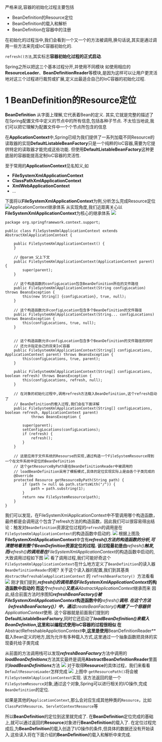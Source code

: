 严格来说,容器的初始化过程主要包括
 - BeanDefinition的Resource定位
 - BeanDefinition的载入和解析
 - BeanDefinition在容器中的注册

在初始化的过程当中,我们会看到一个又一个的方法被调用,换句话说,其实是通过调用一些方法来完成IoC容器初始化的.

`refresh()方法`,其实标志**容器初始化过程的正式启动**.

Spring之所以把这三个基本过程分开,并使用不同模块
如使用相应的**ResourceLoader**、**BeanDefinitionReader**等模块,是因为这样可以让用户更灵活地对这三个过程进行裁剪或扩展,定义出最适合自己的IoC容器的初始化过程.
#  1 BeanDefinition的Resource定位
**BeanDefinition**
从字面上理解,它代表着Bean的定义.
其实,它就是完整的描述了在Spring配置文件中定义的节点中的所有信息,包括各种子节点.
不太恰当地说,我们可以把它理解为配置文件中一个个<bean></bean>节点所包含的信息


在**ApplicationContext**中,Spring已经为我们提供了一系列加载不同Resource的读取器的实现**DefaultListableBeanFactory**只是一个纯粹的IoC容器,需要为它提供特定的读取器才能完成这些功能.
但使用**DefaultListableBeanFactory**这种更底层的容器能提高定制IoC容器的灵活性.

至于常用的**ApplicationContext**见名知义,如
- **FileSystemXmlApplicationContext**
- **ClassPathXmlApplicationContext**
- **XmlWebApplicationContext**
- ...

下面将以**FileSystemXmlApplicationContext**为例,分析怎么完成Resource定位
![ApplicationContext继承体系](http://upload-images.jianshu.io/upload_images/4685968-28e4fd8babdb5881.png?imageMogr2/auto-orient/strip%7CimageView2/2/w/1240)
从实现角度,我们近距离关心以**FileSystemXmlApplicationContext**为核心的继承体系
![](http://upload-images.jianshu.io/upload_images/4685968-7cd374f07190bbf7?imageMogr2/auto-orient/strip%7CimageView2/2/w/1240)

```
package org.springframework.context.support;

public class FileSystemXmlApplicationContext extends AbstractXmlApplicationContext {

    public FileSystemXmlApplicationContext() {
    }

    // @param 父上下文
    public FileSystemXmlApplicationContext(ApplicationContext parent) {
        super(parent);
    }
 
    // 这个构造函数的configLocation包含BeanDefinition所在的文件路径
    public FileSystemXmlApplicationContext(String configLocation) throws BeansException {
        this(new String[] {configLocation}, true, null);
    }

    // 这个构造函数允许configLocation包含多个BeanDefinition的文件路径
    public FileSystemXmlApplicationContext(String... configLocations) throws BeansException {
        this(configLocations, true, null);
    }

    
    // 这个构造函数允许configLocation包含多个BeanDefinition的文件路径的同时
    // 还允许指定自己的双亲IoC容器
    public FileSystemXmlApplicationContext(String[] configLocations, ApplicationContext parent) throws BeansException {
        this(configLocations, true, parent);
    }

    public FileSystemXmlApplicationContext(String[] configLocations, boolean refresh) throws BeansException {
        this(configLocations, refresh, null);
    }

    // 在对象的初始化过程中,调用refresh方法载入BeanDefinition,这个refresh启动了
    // BeanDefinition的载入过程,我们会在下面详解
    public FileSystemXmlApplicationContext(String[] configLocations, boolean refresh, ApplicationContext parent)
            throws BeansException {

        super(parent);
        setConfigLocations(configLocations);
        if (refresh) {
            refresh();
        }
    }

    // 这是应用于文件系统的Resourse的实现,通过构造一个FileSystemResource得到一个在文件系统中定位的BeanDefinition
    // 这个getResourceByPath是在BeanDefinitionReader中被调用的
    // loadBeanDefinition采用了模板模式,具体的定位实现实际上是由各个子类完成的
    @Override
    protected Resource getResourceByPath(String path) {
        if (path != null && path.startsWith("/")) {
            path = path.substring(1);
        }
        return new FileSystemResource(path);
    }
}
```
 我们可以发现，在FileSystemXmlApplicationContext中不管调用哪个构造函数，最终都是会调用这个包含了refresh方法的构造函数，因此我们可以很容易得出结论：触发对`BeanDefinition`资源定位过程的`refresh`的调用是在`FileSystemXmlApplicationContext`的构造函数中启动的.
![](http://upload-images.jianshu.io/upload_images/4685968-5635a0bc0b268228?imageMogr2/auto-orient/strip%7CimageView2/2/w/1240)
 根据上图及**FileSystemXmlApplicationContext**中含有***refresh()***方法的构造函数的分析,可清楚地看到整个**BeanDefinition**资源定位的过程.
该过程最初是由***refresh()***触发,而***refresh()***的调用是在**FileSystemXmlApplicationContext**的构造函数中启动的,大致调用过程如下图
![](http://upload-images.jianshu.io/upload_images/4685968-18bf13dff31cd6e6.png?imageMogr2/auto-orient/strip%7CimageView2/2/w/1240)
看了调用过程,我们可能好奇这个`FileSystemXmlAppplicationContext`在什么地方定义了`BeanDefinition`的读入器`BeanDefinitionReader`的呢?
关于这个读入器的配置,我们到其基类  `AbstractRefreshableApplicationContext`  的 ` refreshBeanFactory()  `方法看看
![](http://upload-images.jianshu.io/upload_images/4685968-eef2f481155ad199?imageMogr2/auto-orient/strip%7CimageView2/2/w/1240)
刚才我们提到,***refresh()***的调用是在**FileSystemXmlApplicationContext**的构造函数中启动的
而这个***refresh()***又是从**AbstractApplicationContext**继承而来
因此,结合前面方法时序图知***refreshBeanFactory()***被**FileSystemXmlApplicationContext**构造函数中的***refresh()***调用.
在这个方法（***refreshBeanFactory()***）中，通过***createBeanFactory()***构建了一个容器供**ApplicationContext**使用.
这个容器就是前面我们提到的**DefaultListableBeanFactory**,同时它还启动了***loadBeanDefinition()***来载入**BeanDefinition**,这里和以编程式使用IoC容器的过程很相似
在**AbstractRefreshableApplictionContext**中,这里是使用**BeanDefinitionReader**载入Bean定义的地方,因为允许有多种载入方式,这里通过一个抽象函数把具体的实现委托给子类完成

从前面的方法调用栈可以发现***refreshBeanFactory***方法中调用的***loadBeanDefinitions***方法其实最终是调用**AbstractBeanDefinitionReader**里面的***loadBeanDefinitions***方法
![](http://upload-images.jianshu.io/upload_images/4685968-60cb490082e9b896.png?imageMogr2/auto-orient/strip%7CimageView2/2/w/1240)
对于取得**Resource**的具体过程，我们来看看`DefaultResourceLoader`怎样完成
![](http://upload-images.jianshu.io/upload_images/4685968-bcb69b628fc42ae2?imageMogr2/auto-orient/strip%7CimageView2/2/w/1240)
上图中 `getResourcePath()`将会被`FileSystemXmlApplicationContext`实现.
该方法返回的是一个`FileSystemResource`对象,通过这个对象,Spring可以进行相关的I/O操作,完成`BeanDefinition`的定位.

如果是其他的`ApplicationContext`,那么会对应生成其他种类的`Resource`，比如`ClassPathResource`、`ServletContextResource`等

所以**BeanDefinition**的定位到这里就完成了.
在**BeanDefinition**定位完成的基础上,就可以通过返回的**Resource**对象进行**BeanDefinition**的载入了.
在定位过程完成后,为**BeanDefinition**的载入创造了I/O操作的条件,但具体的数据还没有开始读入.这些读入将在下面介绍的**BeanDefinition**的载入和解析中来完成.

























































